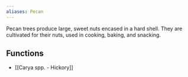```yaml
---
aliases: Pecan
---
```

Pecan trees produce large, sweet nuts encased in a hard shell. They are cultivated for their nuts, used in cooking, baking, and snacking.
## Functions
- [[Carya spp. -  Hickory]]